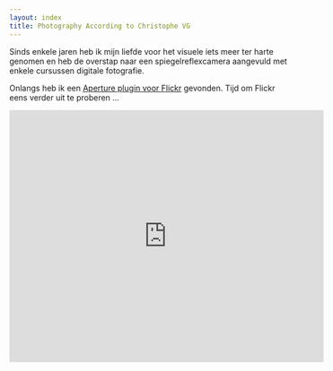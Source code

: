 ```yaml
---
layout: index
title: Photography According to Christophe VG
---
```


Sinds enkele jaren heb ik mijn liefde voor het visuele iets meer ter harte
genomen en heb de overstap naar een spiegelreflexcamera aangevuld met enkele
cursussen digitale fotografie.

Onlangs heb ik een [Aperture plugin voor Flickr](http://www.flickr.com/tools/aperture)
gevonden. Tijd om Flickr eens verder uit te proberen ...

<div>
  <iframe  src="http://www.flickr.com/slideShow/index.gne?group_id=&user_id=50564098@N03&set_id=&text=" width="560" height="450" frameBorder="0" scrolling="no" align="center">
    <br>
  </iframe>
</div>
